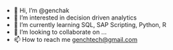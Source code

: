 - 👋 Hi, I’m @genchak
- 👀 I’m interested in decision driven analytics
- 🌱 I’m currently learning SQL, SAP Scripting, Python, R
- 💞️ I’m looking to collaborate on ...
- 📫 How to reach me genchtech@gmail.com

<!---
genchak/genchak is a ✨ special ✨ repository because its `README.md` (this file) appears on your GitHub profile.
You can click the Preview link to take a look at your changes.
--->
